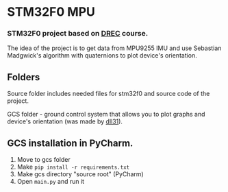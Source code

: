 # STM32F0 MPU
### STM32F0 project based on [DREC](https://mipt.ru/drec/) course.
The idea of the project is to get data from MPU9255 IMU and use Sebastian Madgwick's algorithm with quaternions to plot device's orientation.

## Folders
Source folder includes needed files for stm32f0 and source code of the project.

GCS folder - ground control system that allows you to plot graphs and device's orientation (was made by [dll31](https://github.com/dll31)).

## GCS installation in PyCharm.
1. Move to gcs folder
2. Make `pip install -r requirements.txt`
3. Make gcs directory "source root" (PyCharm)
4. Open `main.py` and run it
